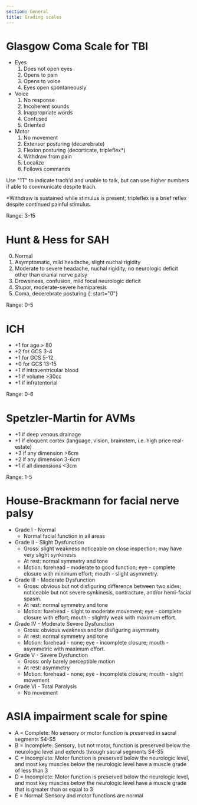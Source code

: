 ```yaml
---
section: General
title: Grading scales
---
```


# Glasgow Coma Scale for TBI

- Eyes
  1. Does not open eyes
  2. Opens to pain
  3. Opens to voice
  4. Eyes open spontaneously
- Voice
  1. No response
  2. Incoherent sounds
  3. Inappropriate words
  4. Confused
  5. Oriented
- Motor
  1. No movement
  2. Extensor posturing (decerebrate)
  3. Flexion posturing (decorticate, tripleflex*)
  4. Withdraw from pain
  5. Localize
  6. Follows commands

Use "1T" to indicate trach'd and unable to talk, but can use higher numbers if
able to communicate despite trach.

*Withdraw is sustained while stimulus is present; tripleflex is a brief reflex
despite continued painful stimulus.

Range: 3-15

# Hunt & Hess for SAH

0. Normal
1. Asymptomatic, mild headache, slight nuchal rigidity
2. Moderate to severe headache, nuchal rigidity, no neurologic deficit other than cranial nerve palsy
3. Drowsiness, confusion, mild focal neurologic deficit
4. Stupor, moderate-severe hemiparesis
5. Coma, decerebrate posturing
{: start="0"}

Range: 0-5

# ICH

- +1 for age > 80
- +2 for GCS 3-4
- +1 for GCS 5-12
- +0 for GCS 13-15
- +1 if intraventricular blood
- +1 if volume >30cc
- +1 if infratentorial

Range: 0-6


# Spetzler-Martin for AVMs

- +1 if deep venous drainage
- +1 if eloquent cortex (language, vision, brainstem, i.e. high price real-estate)
- +3 if any dimension >6cm
- +2 if any dimension 3-6cm
- +1 if all dimensions <3cm

Range: 1-5

# House-Brackmann for facial nerve palsy

- Grade I - Normal
  - Normal facial function in all areas
- Grade II - Slight Dysfunction
  - Gross: slight weakness noticeable on close inspection; may have very slight synkinesis
  - At rest: normal symmetry and tone
  - Motion: forehead - moderate to good function; eye - complete closure with minimum effort; mouth - slight asymmetry.
- Grade III - Moderate Dysfunction
  - Gross: obvious but not disfiguring difference between two sides; noticeable but not severe synkinesis, contracture, and/or hemi-facial spasm.
  - At rest: normal symmetry and tone
  - Motion: forehead - slight to moderate movement; eye - complete closure with effort; mouth - slightly weak with maximum effort.
- Grade IV - Moderate Severe Dysfunction
  - Gross: obvious weakness and/or disfiguring asymmetry
  - At rest: normal symmetry and tone
  - Motion: forehead - none; eye - incomplete closure; mouth - asymmetric with maximum effort.
- Grade V - Severe Dysfunction
  - Gross: only barely perceptible motion
  - At rest: asymmetry
  - Motion: forehead - none; eye - incomplete closure; mouth - slight movement
- Grade VI - Total Paralysis
  - No movement


# ASIA impairment scale for spine

- A = Complete: No sensory or motor function is preserved in sacral segments S4-S5
- B = Incomplete: Sensory, but not motor, function is preserved below the neurologic level and extends through sacral segments S4-S5
- C = Incomplete: Motor function is preserved below the neurologic level, and most key muscles below the neurologic level have a muscle grade of less than 3
- D = Incomplete: Motor function is preserved below the neurologic level, and most key muscles below the neurologic level have a muscle grade that is greater than or equal to 3
- E = Normal: Sensory and motor functions are normal
